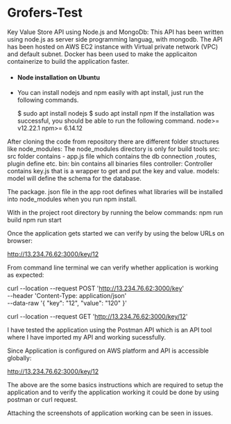 # Grofers-Test
Key Value Store API using Node.js and MongoDb:
This API has been written using node.js as server side programming languag, with mongodb. The API has been hosted on AWS EC2 instance with Virtual private network (VPC) and default subnet.
Docker has been used to make the applicaiton containerize to build the application faster.
- #### Node installation on Ubuntu
-   You can install nodejs and npm easily with apt install, just run the following commands.

      $ sudo apt install nodejs
      $ sudo apt install npm
If the installation was successful, you should be able to run the following command.
node>= v12.22.1
npm>= 6.14.12

After cloning the code from repository there are different folder structures like
node_modules: The node_modules directory is only for build tools
src: src folder contains
    - app.js file which contains the db connection ,routes, plugin define etc.
      bin: bin contains all binaries files 
      controller: Controller contains key.js that is a wrapper to get and put the key and value.
      models:  model will define the schema for the database.
      
The package. json file in the app root defines what libraries will be installed into node_modules when you run npm install.

 With in the project root directory by running the below commands:
 npm run build
 npm run start
 
Once the application gets started we can verify by using the below URLs on browser:

http://13.234.76.62:3000/key/12

From command line terminal we can verify whether application is working as expected:

curl --location --request POST 'http://13.234.76.62:3000/key' \
 --header 'Content-Type: application/json' \
 --data-raw '{
     "key": "12",
     "value": "120"
 }'


curl --location --request GET 'http://13.234.76.62:3000/key/12'

I have tested the application using the Postman API which is an API tool where I have imported my API and working sucessfully.

Since Application is configured on AWS platform and API is accessible globally:

http://13.234.76.62:3000/key/12

The above are the some basics instructions which are required to setup the application and to verify the application working it could be done by using postman or curl request.

Attaching the screenshots of application working can be seen in issues.
